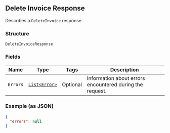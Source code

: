 ## Delete Invoice Response

Describes a `DeleteInvoice` response.

### Structure

`DeleteInvoiceResponse`

### Fields

| Name | Type | Tags | Description |
|  --- | --- | --- | --- |
| `Errors` | [`List<Error>`](/doc/models/error.md) | Optional | Information about errors encountered during the request. |

### Example (as JSON)

```json
{
  "errors": null
}
```

